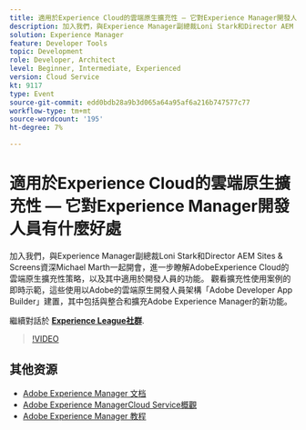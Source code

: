 ```yaml
---
title: 適用於Experience Cloud的雲端原生擴充性 — 它對Experience Manager開發人員有什麼好處
description: 加入我們，與Experience Manager副總裁Loni Stark和Director AEM Sites & Screens資深Michael Marth一起開會，進一步瞭解AdobeExperience Cloud的雲端原生擴充性策略，以及其中適用於開發人員的功能。 觀看擴充性使用案例的即時示範，這些使用以Adobe的雲端原生開發人員架構「Adobe Developer App Builder」建置，其中包括與整合和擴充Adobe Experience Manager的新功能。
solution: Experience Manager
feature: Developer Tools
topic: Development
role: Developer, Architect
level: Beginner, Intermediate, Experienced
version: Cloud Service
kt: 9117
type: Event
source-git-commit: edd0bdb28a9b3d065a64a95af6a216b747577c77
workflow-type: tm+mt
source-wordcount: '195'
ht-degree: 7%

---
```


# 適用於Experience Cloud的雲端原生擴充性 — 它對Experience Manager開發人員有什麼好處

加入我們，與Experience Manager副總裁Loni Stark和Director AEM Sites &amp; Screens資深Michael Marth一起開會，進一步瞭解AdobeExperience Cloud的雲端原生擴充性策略，以及其中適用於開發人員的功能。 觀看擴充性使用案例的即時示範，這些使用以Adobe的雲端原生開發人員架構「Adobe Developer App Builder」建置，其中包括與整合和擴充Adobe Experience Manager的新功能。

繼續對話於 **[Experience League社群](https://adobe.ly/2XTk7aX)**.

>[!VIDEO](https://video.tv.adobe.com/v/337491/?quality=12&learn=on&hidetitle=true)

## 其他资源

- [Adobe Experience Manager 文档](https://experienceleague.adobe.com/docs/experience-manager-cloud-service.html)
- [Adobe Experience ManagerCloud Service概觀](https://experienceleague.adobe.com/docs/experience-manager-cloud-service/overview/home.html)
- [Adobe Experience Manager 教程](https://experienceleague.adobe.com/docs/experience-manager-tutorials.html)
